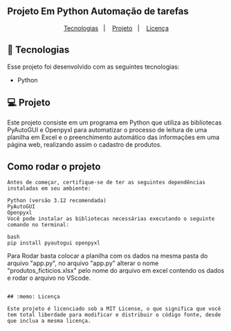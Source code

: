 ## Projeto Em Python Automação de tarefas

<p align="center">
  <a href="#-tecnologias">Tecnologias</a>&nbsp;&nbsp;&nbsp;|&nbsp;&nbsp;&nbsp;
  <a href="#-projeto">Projeto</a>&nbsp;&nbsp;&nbsp;|&nbsp;&nbsp;&nbsp;
  <a href="#memo-licença">Licença</a>
</p>

## 🚀 Tecnologias  

Esse projeto foi desenvolvido com as seguintes tecnologias:  

- Python

## 💻 Projeto  

Este projeto consiste em um programa em Python que utiliza as bibliotecas PyAutoGUI e Openpyxl para automatizar o processo de leitura de uma planilha em Excel e o preenchimento automático das informações em uma página web, realizando assim o cadastro de produtos.

## Como rodar o projeto

```
Antes de começar, certifique-se de ter as seguintes dependências instaladas em seu ambiente:

Python (versão 3.12 recomendada)
PyAutoGUI
Openpyxl
Você pode instalar as bibliotecas necessárias executando o seguinte comando no terminal:

bash
pip install pyautogui openpyxl

```
Para Rodar basta colocar a planilha com os dados na mesma pasta do arquivo "app.py", no arquivo "app.py" alterar o nome "produtos_ficticios.xlsx" pelo nome do arquivo em excel contendo os dados e rodar o arquivo no VScode.
```

## :memo: Licença

Este projeto é licenciado sob a MIT License, o que significa que você tem total liberdade para modificar e distribuir o código fonte, desde que inclua a mesma licença.







